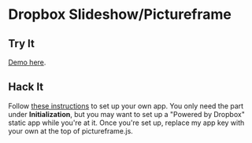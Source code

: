# Dropbox Slideshow/Pictureframe

## Try It

[Demo here](https://dl-web.dropbox.com/spa/n85zew5dx8yvmra/pictureframe/public/index.html).

## Hack It

Follow [these instructions](https://github.com/dropbox/dropbox-js/blob/master/doc/getting_started.md#Initialization) to set up your own app. You only need the part under **Initialization**, but you may want to set up a "Powered by Dropbox" static app while you're at it. Once you're set up, replace my app key with your own at the top of pictureframe.js.